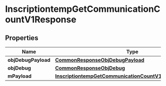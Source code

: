 

# InscriptiontempGetCommunicationCountV1Response

## Properties

Name | Type | Description | Notes
------------ | ------------- | ------------- | -------------
**objDebugPayload** | [**CommonResponseObjDebugPayload**](CommonResponseObjDebugPayload.md) |  | 
**objDebug** | [**CommonResponseObjDebug**](CommonResponseObjDebug.md) |  |  [optional]
**mPayload** | [**InscriptiontempGetCommunicationCountV1ResponseMPayload**](InscriptiontempGetCommunicationCountV1ResponseMPayload.md) |  | 





